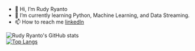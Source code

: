 - 👋 Hi, I’m Rudy Ryanto
- 🌱 I’m currently learning Python, Machine Learning, and Data Streaming.
- 📫 How to reach me [linkedIn](https://www.linkedin.com/in/rudy-ryanto-387458128/)

<!---
MRdyRy/MRdyRy is a ✨ special ✨ repository because its `README.md` (this file) appears on your GitHub profile.
You can click the Preview link to take a look at your changes.
--->
![Rudy Ryanto's GitHub stats](https://github-readme-stats.vercel.app/api?username=MRdyRy&theme=default&show_icons=true) <br/>
[![Top Langs](https://github-readme-stats.vercel.app/api/top-langs/?username=MRdyRy&layout=compact)](https://github.com/MRdyRy/github-readme-stats)
